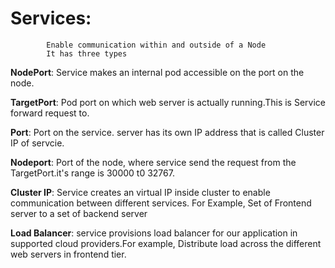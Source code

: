 # Services:
            Enable communication within and outside of a Node
            It has three types

**NodePort**:   Service makes an internal pod accessible on the port on the node. 

**TargetPort**: Pod port on which web server is actually running.This is Service forward request to.

**Port**: Port on the service. server has its own IP address that is called Cluster IP of servcie.

**Nodeport**: Port of the node, where service send the request from the TargetPort.it's range is 30000 t0 32767. 
 
 **Cluster IP**: Service creates an virtual IP inside cluster to enable communication between different services. For Example, Set of Frontend server to a set of backend server

 **Load Balancer**: service provisions load balancer for our application in supported cloud providers.For example, Distribute load across the different web servers in frontend tier.